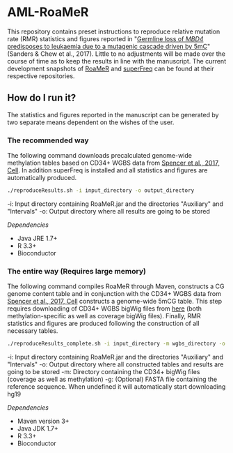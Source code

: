 # AML-RoaMeR

This repository contains preset instructions to reproduce relative mutation rate (RMR) statistics and figures reported in "[Germline loss of *MBD4* predisposes to leukaemia due to a mutagenic cascade driven by 5mC](https://www.biorxiv.org/content/early/2017/11/01/180588)" (Sanders & Chew et al., 2017). Little to no adjustments will be made over the course of time as to keep the results in line with the manuscript. The current development snapshots of [RoaMeR](https://github.com/MathijsSanders/RoaMeR) and [superFreq](https://github.com/ChristofferFlensburg/superFreq) can be found at their respective repositories. 

## How do I run it?

The statistics and figures reported in the manuscript can be generated by two separate means dependent on the wishes of the user.

### The recommended way

The following command downloads precalculated genome-wide methylation tables based on CD34+ WGBS data from [Spencer et al., 2017, Cell](http://www.cell.com/cell/fulltext/S0092-8674(17)30106-X). In addition superFreq is installed and all statistics and figures are automatically produced.

```bash
./reproduceResults.sh -i input_directory -o output_directory
```

-i: Input directory containing RoaMeR.jar and the directories "Auxiliary" and "Intervals"
-o: Output directory where all results are going to be stored

*Dependencies*

- Java JRE 1.7+
- R 3.3+
- Bioconductor

### The entire way (Requires large memory)

The following command compiles RoaMeR through Maven, constructs a CG genome content table and in conjunction with the CD34+ WGBS data from [Spencer et al., 2017, Cell](http://www.cell.com/cell/fulltext/S0092-8674(17)30106-X) constructs a genome-wide 5mCG table. This step requires downloading of CD34+ WGBS bigWig files from [here](https://wustl.app.box.com/s/6fvifntz6golh4vu52epkfqxeyd0vqmk/folder/11145725870) (both methylation-specific as well as coverage bigWig files). Finally, RMR statistics and figures are produced following the construction of all necessary tables. 

```bash
./reproduceResults_complete.sh -i input_directory -m wgbs_directory -o output_directory [-g reference_genome]
```

-i: Input directory containing RoaMeR.jar and the directories "Auxiliary" and "Intervals"
-o: Output directory where all constructed tables and results are going to be stored
-m: Directory containing the CD34+ bigWig files (coverage as well as methylation)
-g: (Optional) FASTA file containing the reference sequence. When undefined it will automatically start downloading hg19

*Dependencies*
- Maven version 3+
- Java JDK 1.7+
- R 3.3+
- Bioconductor
